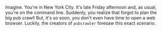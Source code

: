 Imagine. You're in New York City. It's late Friday afternoon and, as usual, you're on the command line. Suddenly, you realize that forgot to plan the big pub crawl! But, it's so soon, you don't even have time to open a web browser. Luckily, the creators of `pubcrawler` foresaw this exact scenario.

